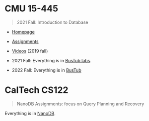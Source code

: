 # CMU 15-445

> 2021 Fall: Introduction to Database

* [Homepage](https://15445.courses.cs.cmu.edu/fall2021)
* [Assignments](https://15445.courses.cs.cmu.edu/fall2021/assignments.html)
* [Videos](https://www.youtube.com/watch?v=oeYBdghaIjc&list=PLSE8ODhjZXjbohkNBWQs_otTrBTrjyohi) (2019 fall)

* 2021 Fall: Everything is in [BusTub labs](https://github.com/huang-feiyu/bustub-labs).
* 2022 Fall: Everything is in [BusTub](https://github.com/huang-feiyu/bustub)

# CalTech CS122

> NanoDB Assignments: focus on Query Planning and Recovery

Everything is in [NanoDB](https://github.com/huang-feiyu/NanoDB).

